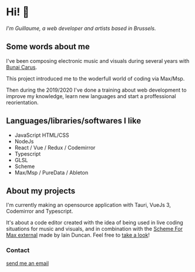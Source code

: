 # Hi! :musical_note:

*I'm Guillaume, a web developer and artists based in Brussels.*

## Some words about me 

I've been composing electronic music and visuals during several years with [Bunai Carus](https://bunaicarus.bandcamp.com/).

This project introduced me to the woderfull world of coding via Max/Msp. 

Then during the 2019/2020 I've done a training about web development to improve my knowledge, learn new languages and  start a proffessional reorientation.



## Languages/libraries/softwares I like

* JavaScript HTML/CSS
* NodeJs
* React / Vue / Redux / Codemirror
* Typescript
* GLSL
* Scheme
* Max/Msp / PureData / Ableton



## About my projects

I'm currently making an opensource application with Tauri, VueJs 3, Codemirror and Typescript.

It's about a code editor created with the idea of being used in live coding situations for music and visuals, and in combination with the [Scheme For Max external](https://github.com/iainctduncan/scheme-for-max) made by Iain Duncan. Feel free to [take a look](https://github.com/guillaume-leo/scheme-editor)!



### Contact 

[send me an email](quet.guillaume.leo@gmail.com) 
